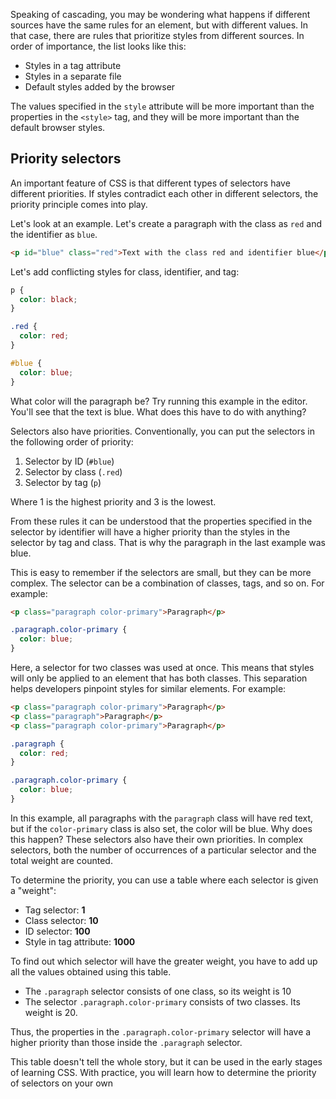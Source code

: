 Speaking of cascading, you may be wondering what happens if different sources have the same rules for an element, but with different values. In that case, there are rules that prioritize styles from different sources. In order of importance, the list looks like this:

* Styles in a tag attribute
* Styles in a separate file
* Default styles added by the browser

The values specified in the `style` attribute will be more important than the properties in the `<style>` tag, and they will be more important than the default browser styles.

## Priority selectors

An important feature of CSS is that different types of selectors have different priorities. If styles contradict each other in different selectors, the priority principle comes into play.

Let's look at an example. Let's create a paragraph with the class as `red` and the identifier as `blue`.

```html
<p id="blue" class="red">Text with the class red and identifier blue</p>
```

Let's add conflicting styles for class, identifier, and tag:

```css
p {
  color: black;
}

.red {
  color: red;
}

#blue {
  color: blue;
}
```

What color will the paragraph be? Try running this example in the editor. You'll see that the text is blue. What does this have to do with anything?

Selectors also have priorities. Conventionally, you can put the selectors in the following order of priority:

1. Selector by ID (`#blue`)
2. Selector by class (`.red`)
3. Selector by tag (`p`)

Where 1 is the highest priority and 3 is the lowest.

From these rules it can be understood that the properties specified in the selector by identifier will have a higher priority than the styles in the selector by tag and class. That is why the paragraph in the last example was blue.

This is easy to remember if the selectors are small, but they can be more complex. The selector can be a combination of classes, tags, and so on. For example:

```html
<p class="paragraph color-primary">Paragraph</p>
```

```css
.paragraph.color-primary {
  color: blue;
}
```

Here, a selector for two classes was used at once. This means that styles will only be applied to an element that has both classes. This separation helps developers pinpoint styles for similar elements. For example:

```html
<p class="paragraph color-primary">Paragraph</p>
<p class="paragraph">Paragraph</p>
<p class="paragraph color-primary">Paragraph</p>
```

```css
.paragraph {
  color: red;
}

.paragraph.color-primary {
  color: blue;
}
```

In this example, all paragraphs with the `paragraph` class will have red text, but if the `color-primary` class is also set, the color will be blue. Why does this happen? These selectors also have their own priorities. In complex selectors, both the number of occurrences of a particular selector and the total weight are counted.

To determine the priority, you can use a table where each selector is given a "weight":

* Tag selector: **1**
* Class selector: **10**
* ID selector: **100**
* Style in tag attribute: **1000**

To find out which selector will have the greater weight, you have to add up all the values obtained using this table.

* The `.paragraph` selector consists of one class, so its weight is 10
* The selector `.paragraph.color-primary` consists of two classes. Its weight is 20.

Thus, the properties in the `.paragraph.color-primary` selector will have a higher priority than those inside the `.paragraph` selector.

This table doesn't tell the whole story, but it can be used in the early stages of learning CSS. With practice, you will learn how to determine the priority of selectors on your own
